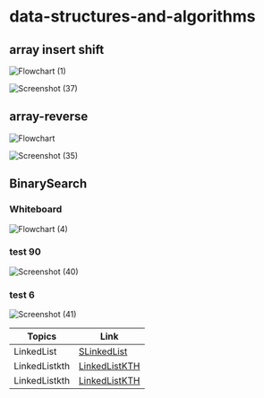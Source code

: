 # data-structures-and-algorithms

## array insert shift
![Flowchart (1)](https://user-images.githubusercontent.com/98964675/159132909-f283fd25-8a3a-4699-a5c1-9ceac04dd3ce.jpg)

![Screenshot (37)](https://user-images.githubusercontent.com/98964675/159132942-cc257a8a-586d-4e52-bf8c-cc2194d26cbd.png)


## array-reverse 
![Flowchart](https://user-images.githubusercontent.com/98964675/159083520-90b145f0-f8ce-4e84-9bd6-fdc1fd98048b.jpg)




![Screenshot (35)](https://user-images.githubusercontent.com/98964675/159083413-31708196-39d9-4b86-8337-182aa63f6c3e.png)



## BinarySearch
### Whiteboard
![Flowchart (4)](https://user-images.githubusercontent.com/98964675/159739014-106139b4-d49f-4316-ba0a-c8e4ca9c36ec.jpg)
### test 90
![Screenshot (40)](https://user-images.githubusercontent.com/98964675/159555768-e95bfdc3-9bdb-420a-983b-f9172c9969d3.png)
### test 6
![Screenshot (41)](https://user-images.githubusercontent.com/98964675/159555850-5771bc4b-5f5d-47be-b2b7-b00e6c62bc50.png)





| Topics  | Link |
| -------- | --------- |
| LinkedList  | [SLinkedList](LinkedList.md)  |
|  LinkedListkth   |   [LinkedListKTH](kth.md)   |
|  LinkedListkth   |   [LinkedListKTH](kth.md)   |
